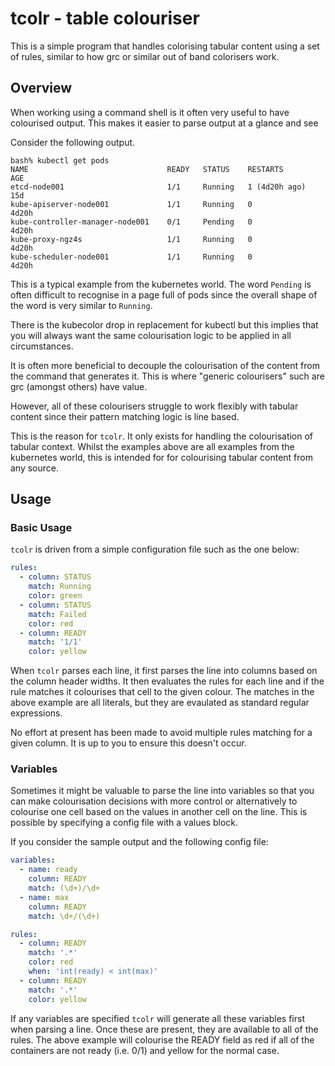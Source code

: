 # tcolr - table colouriser

This is a simple program that handles colorising tabular content using a set of rules, similar to how grc or similar
out of band colorisers work.

## Overview

When working using a command shell is it often very useful to have colourised output. This makes
it easier to parse output at a glance and see

Consider the following output.

```text
bash% kubectl get pods
NAME                               READY   STATUS    RESTARTS        AGE
etcd-node001                       1/1     Running   1 (4d20h ago)   15d
kube-apiserver-node001             1/1     Running   0               4d20h
kube-controller-manager-node001    0/1     Pending   0               4d20h
kube-proxy-ngz4s                   1/1     Running   0               4d20h
kube-scheduler-node001             1/1     Running   0               4d20h
```

This is a typical example from the kubernetes world. The word `Pending` is often difficult to
recognise in a page full of pods since the overall shape of the word is very similar to `Running`.

There is the kubecolor drop in replacement for kubectl but this implies that you will always want
the same colourisation logic to be applied in all circumstances.

It is often more beneficial to decouple the colourisation of the content from the command that
generates it. This is where "generic colourisers" such are grc (amongst others) have value.

However, all of these colourisers struggle to work flexibly with tabular content since their
pattern matching logic is line based. 

This is the reason for `tcolr`. It only exists for handling the colourisation of tabular context.
Whilst the examples above are all examples from the kubernetes world, this is intended for
for colourising tabular content from any source.

## Usage



### Basic Usage

`tcolr` is driven from a simple configuration file such as the one below:

```yaml
rules:
  - column: STATUS
    match: Running
    color: green
  - column: STATUS
    match: Failed
    color: red
  - column: READY
    match: '1/1'
    color: yellow
```

When `tcolr` parses each line, it first parses the line into columns based
on the column header widths. It then evaluates the rules for each line
and if the rule matches it colourises that cell to the given colour. The matches
in the above example are all literals, but they are evaulated as standard regular
expressions.

No effort at present has been made to avoid multiple rules matching for a given
column. It is up to you to ensure this doesn't occur.


### Variables

Sometimes it might be valuable to parse the line into variables so that you
can make colourisation decisions with more control or alternatively to 
colourise one cell based on the values in another cell on the line. This is 
possible by specifying a config file with a values block.

If you consider the sample output and the following config file:

```yaml
variables:
  - name: ready
    column: READY
    match: (\d+)/\d+
  - name: max
    column: READY
    match: \d+/(\d+)

rules:
  - column: READY
    match: '.*'
    color: red
    when: 'int(ready) < int(max)'
  - column: READY
    match: '.*'
    color: yellow
```

If any variables are specified `tcolr` will generate all these variables
first when parsing a line. Once these are present, they are available
to all of the rules. The above example will colourise the READY field as red
if all of the containers are not ready (i.e. 0/1) and yellow for the normal
case.



